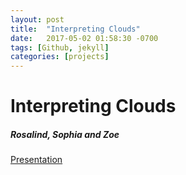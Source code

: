 ```yaml
---
layout: post
title:  "Interpreting Clouds"
date:   2017-05-02 01:58:30 -0700
tags: [Github, jekyll]
categories: [projects]
---
```


# Interpreting Clouds
##### Rosalind, Sophia and Zoe


[Presentation](https://docs.google.com/presentation/d/1tTIyJlScvtnxIqtaZ6hyWrqCa8R6MQP5FkZiCw0diEs/edit?usp=sharing)
